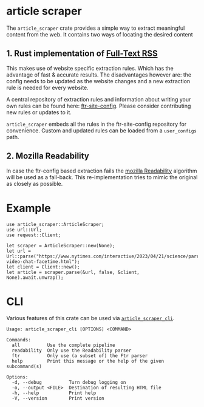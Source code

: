 # article scraper

The `article_scraper` crate provides a simple way to extract meaningful content from the web.
It contains two ways of locating the desired content

## 1. Rust implementation of [Full-Text RSS](https://www.fivefilters.org/full-text-rss/)

This makes use of website specific extraction rules. Which has the advantage of fast & accurate results.
The disadvantages however are: the config needs to be updated as the website changes and a new extraction rule is needed for every website.

A central repository of extraction rules and information about writing your own rules can be found here: [ftr-site-config](https://github.com/fivefilters/ftr-site-config).
Please consider contributing new rules or updates to it.

`article_scraper` embeds all the rules in the ftr-site-config repository for convenience. Custom and updated rules can be loaded from a `user_configs` path.

## 2. Mozilla Readability

In case the ftr-config based extraction fails the [mozilla Readability](https://github.com/mozilla/readability) algorithm will be used as a fall-back.
This re-implementation tries to mimic the original as closely as possible.

# Example

```
use article_scraper::ArticleScraper;
use url::Url;
use reqwest::Client;

let scraper = ArticleScraper::new(None);
let url = Url::parse("https://www.nytimes.com/interactive/2023/04/21/science/parrots-video-chat-facetime.html");
let client = Client::new();
let article = scraper.parse(&url, false, &client, None).await.unwrap();
```

# CLI

Various features of this crate can be used via [`article_scraper_cli`](./article_scraper_cli/).

```
Usage: article_scraper_cli [OPTIONS] <COMMAND>

Commands:
  all          Use the complete pipeline
  readability  Only use the Readability parser
  ftr          Only use (a subset of) the Ftr parser
  help         Print this message or the help of the given subcommand(s)

Options:
  -d, --debug          Turn debug logging on
  -o, --output <FILE>  Destination of resulting HTML file
  -h, --help           Print help
  -V, --version        Print version
```
